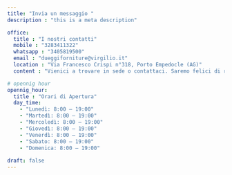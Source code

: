 ```yaml
---
title: "Invia un messaggio "
description : "this is a meta description"

office:
  title : "I nostri contatti"
  mobile : "3283411322"
  whatsapp : "3405819500"
  email : "dueggiforniture@virgilio.it"
  location : "Via Francesco Crispi n°318, Porto Empedocle (AG)"
  content : "Vienici a trovare in sede o contattaci. Saremo felici di rispondere ad ogni tuo dubbio o esigenza"

# opennig hour
opennig_hour:
  title : "Orari di Apertura"
  day_time:
    - "Lunedì: 8:00 – 19:00"
    - "Martedì: 8:00 – 19:00"
    - "Mercoledì: 8:00 – 19:00"
    - "Giovedì: 8:00 – 19:00"
    - "Venerdì: 8:00 – 19:00"
    - "Sabato: 8:00 – 19:00"
    - "Domenica: 8:00 – 19:00"
    
draft: false
---
```

